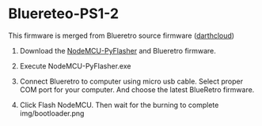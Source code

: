 # Bluereteo-PS1-2
This firmware is merged from Blueretro source firmware ([darthcloud](https://github.com/darthcloud/BlueRetro/releases))
1. Download the [NodeMCU-PyFlasher](https://github.com/marcelstoer/nodemcu-pyflasher/releases) and Blueretro firmware.

2) Execute NodeMCU-PyFlasher.exe  

3) Connect Blueretro to computer using micro usb cable. Select proper COM port for your computer. And choose the latest BlueRetro firmware.  

4) Click Flash NodeMCU. Then wait for the burning to complete  
img/bootloader.png
